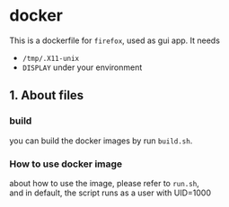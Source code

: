 # docker

This is a dockerfile for `firefox`, used as gui app.
It needs 
* `/tmp/.X11-unix`
* `DISPLAY` under your environment

## 1. About files

### build 
you can build the docker images by run `build.sh`.

### How to use docker image 
about how to use the image, please refer to `run.sh`,  
and in default, the script runs as a user with UID=1000